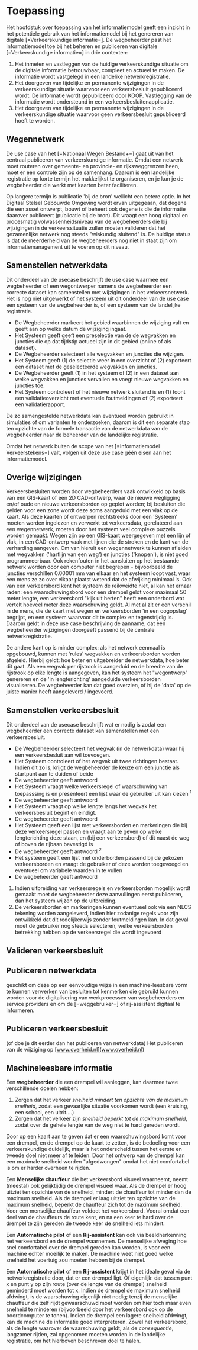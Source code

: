 # Toepassing

Het hoofdstuk over toepassing van het informatiemodel geeft een inzicht in het potentiele gebruik van het informatiemodel bij het genereren van digitale [=Verkeerskundige informatie=].
De wegbeheerder past het informatiemodel toe bij het beheren en publiceren van digitale [=Verkeerskundige informatie=] in drie contexten:

1. Het inmeten en vastleggen van de huidige verkeerskundige situatie om de digitale informatie betrouwbaar, compleet en actueel te maken. De informatie wordt vastgelegd in een landelike netwerkregistratie.
2. Het doorgeven van tijdelijke en permanente wijzigingen in de verkeerskundige situatie waarvoor een verkeersbesluit gepubliceerd wordt. De informatie wordt gepubliceerd door KOOP. Vastlegging van de informatie wordt ondersteund in een verkeersbesluitenapplicatie.
3. Het doorgeven van tijdelijke en permanente wijzigingen in de verkeerskundige situatie waarvoor geen verkeersbesluit gepubliceerd hoeft te worden.


## Wegennetwerk


De use case van het [=Nationaal Wegen Bestand+=] gaat uit van het centraal publiceren van verkeerskundige informatie. Omdat een netwerk moet routeren over gemeente- en provincie- en rijksweggrenzen heen, moet er een controle zijn op de samenhang. Daarom is een landelijke registratie op korte termijn het makkelijkst te organiseren, en je kun je de wegbeheerder die werkt met kaarten beter faciliteren. 

<aside class="note" title="Publicatie bij de bron">
Op langere termijn is publicatie 'bij de bron' wellicht een betere optie. In het Digitaal Stelsel Gebouwde Omgeving wordt ervan uitgegeaan, dat degene die een asset ontwerpt, bouwt of beheert ook degene is die de informatie daarover publiceert (publicatie bij de bron). Dit vraagt een hoog digitaal en procesmatig volwassenheidsniveau van de wegbeheerders die bij wijzigingen in de verkeerssituatie zullen moeten valideren dat het gezamenlijke netwerk nog steeds "wiskundig sluitend" is. De huidige status is dat de meerderheid van de wegbeheerders nog niet in staat zijn om informatiemanagement uit te voeren op dit niveau.
</aside>


## Samenstellen netwerkdata

Dit onderdeel van de usecase beschrijft de use case waarmee een wegbeheerder of een wegontwerper namens de wegbeheerder een correcte dataset kan samenstellen met wijzigingen in het verkeersnetwerk. Het is nog niet uitgewerkt of het systeem uit dit onderdeel van de use case een systeem van de wegbeheerder is, of een systeem van de landelijke registratie.

* De Wegbeheerder markeert het gebied waarbinnen de wijziging valt en geeft aan op welke datum de wijziging ingaat.
* Het Systeem geeft geeft een preselectie van de de wegvakken en juncties die op dat tijdstip actueel zijn in dit gebied (online of als dataset).
* De Wegbeheerder selecteert alle wegvakken en juncties die wijzigen.
* Het Systeem geeft (1) de selectie weer in een overzicht of (2) exporteert een dataset met de geselecteerde wegvakken en juncties.
* De Wegbeheerder geeft (1) in het systeem of (2) in een dataset aan welke wegvakken en juncties vervallen en voegt nieuwe wegvakken en juncties toe. 
* Het Systeem controleert of het nieuwe netwerk sluitend is en (1) toont een validatieoverzicht met eventuele foutmeldingen of (2) exporteert een validatierapport.

De zo samengestelde netwerkdata kan eventueel worden gebruikt in simulaties of om varianten te onderzoeken, daarom is dit een separate stap ten opzichte van de formele transactie van de netwerkdata van de wegbeheerder naar de beheerder van de landelijke registratie.

Omdat het netwerk buiten de scope van het [=Informatiemodel Verkeerstekens=] valt, volgen uit deze use case géén eisen aan het informatiemodel.




## Overige wijzigingen

<aside class="note" title="Mens versus machine">
<p> Verkeersbesluiten worden door wegbeheerders vaak ontwikkeld op basis van een GIS-kaart of een 2D CAD-ontwerp, waar de nieuwe wegligging en/of oude en nieuwe verkeersborden op geplot worden; bij besluiten die gelden voor een zone wordt deze soms aangeduid met een vlak op de kaart. Als deze kaarten of ontwerpen rechtstreeks door een 'Systeem' moeten worden ingelezen en verwerkt tot verkeersdata, gerelateerd aan een wegennetwerk, moeten door het systeem veel complexe puzzels worden gemaakt. Wegen zijn op een GIS-kaart weergegeven met een lijn of vlak, in een CAD-ontwerp vaak met lijnen die de stroken en de kant van de verharding aangeven. Om van hieruit een wegennetwerk te kunnen afleiden met wegvakken ('hartlijn van een weg') en juncties ('knopen'), is niet goed programmeerbaar. Ook rekenfouten in het aansluiten op het bestaande netwerk worden door een computer niet begrepen - bijvoorbeeld de juncties verschillen 0.00001 mm van elkaar en het systeem loopt vast, waar een mens ze zo over elkaar plaatst wetend dat de afwijking minimaal is.
Ook van een verkeersbord kent het systeem de reikweidte niet, al kan het ernaar raden: een waarschuwingsbord voor een drempel geldt voor maximaal 50 meter lengte, een verkeersbord "kijk uit herten" heeft een onderbord wat vertelt hoeveel meter deze waarschuwing geldt. Al met al zit er een verschil in de mens, die de kaart met wegen en verkeersborden 'in een oogopslag' begrijpt, en een systeem waarvoor dit te complex en tegenstrijdig is. Daarom geldt in deze use case beschrijving de aanname, dat een wegbeheerder wijzigingen doorgeeft passend bij de centrale netwerkregistratie. </p>
<p> De andere kant op is minder complex: als het netwerk eenmaal is opgebouwd, kunnen met 'rules' wegvakken en verkeersborden worden afgeleid. Hierbij geldt: hoe beter en uitgebreider de netwerkdata, hoe beter dit gaat. Als een wegvak per rijstrook is aangeduid en de breedte van de rijstrook op elke lengte is aangegeven, kan het systeem het "wegontwerp" genereren en de 'in lengterichting' aangeduide verkeersborden visualiseren. De wegbeheerder kan dat goed overzien, of hij de 'data' op de juiste manier heeft aangeleverd / ingevoerd.</p></aside>  



## Samenstellen verkeersbesluit
Dit onderdeel van de usecase beschrijft wat er nodig is zodat een wegbeheerder een correcte dataset kan samenstellen met een verkeersbesluit.

* De Wegbeheerder selecteert het wegvak (in de netwerkdata) waar hij een verkeersbesluit aan wil toevoegen.
* Het Systeem controleert of het wegvak uit twee richtingen bestaat. Indien dit zo is, krijgt de wegbeheerder de keuze om een junctie als startpunt aan te duiden of beide
* De wegbeheerder geeft antwoord
* Het Systeem vraagt welke verkeersregel of waarschuwing van toepasssing is en presenteert een lijst waar de gebruiker uit kan kiezen <sup>1</sup>
* De wegbeheerder geeft antwoord
* Het Systeem vraagt op welke lengte langs het wegvak het verkeersbesluit begint en eindigt.
* De wegbeheerder geeft antwoord
* Het Systeem geeft een lijst met verkeersborden en markeringen die bij deze verkeersregel passen en vraagt aan te geven op welke lengterichting deze staan, en (bij een verkeersbord) of dit naast de weg of boven de rijbaan bevestigd is
* De wegbeheerder geeft antwoord <sup>2</sup>
*  Het systeem geeft een lijst met onderborden passend bij de gekozen verkeersborden en vraagt de gebruiker of deze worden toegevoegd en eventueel om variabele waarden in te vullen
* De wegbeheerder geeft antwoord

<p class="note" title="Voetnoten">
<ol><li> Indien uitbreiding van verkeersregels en verkeersborden mogelijk wordt gemaakt moet de wegbeheerder deze aanvullingen eerst publiceren, dan het systeem wijzen op de uitbreiding. </li>
<li> De verkeersborden en markeringen kunnen eventueel ook via een NLCS tekening worden aangeleverd, indien hier zodanige regels voor zijn ontwikkeld dat dit redelijkerwijs zonder foutmeldingen kan. In dat geval moet de gebruiker nog steeds selecteren, welke verkeersborden betrekking hebben op de verkeersregel die wordt ingevoerd </li></ol>
</p>




## Valideren verkeersbesluit


## Publiceren netwerkdata
 geschikt om deze op een eenvoudige wijze in een machine-leesbare vorm te kunnen verwerken van besluiten tot kenmerken die gebruikt kunnen worden voor de digitalisering van werkprocessen van wegbeheerders en service providers en om de [=weggebruiker=] of rij-assistent digitaal te informeren.

## Publiceren verkeersbesluit 
(of doe je dit eerder dan het publiceren van netwerkdata)
Het publiceren van de wijziging op [www.overheid.nl](www.overheid.nl) 


## Machineleesbare informatie
  <p> Een <b>wegbeheerder</b> die een drempel wil aanleggen, kan daarmee twee verschillende doelen hebben: </p>
  <ol><li> Zorgen dat het verkeer <i>snelheid mindert ten opzichte van de maximum snelheid</i>, zodat een gevaarlijke situatie voorkomen wordt (een kruising, een school, een uitrit....) </li>
  <li> Zorgen dat het verkeer zijn <i>snelheid beperkt tot de maximum snelheid</i>, zodat over de gehele lengte van de weg niet te hard gereden wordt.</li></ol>
<p> Door op een kaart aan te geven dat er een waarschuwingsbord komt voor een drempel, en de drempel op de kaart te zetten, is de bedoeling voor een verkeerskundige duidelijk, maar is het onderscheid tussen het eerste en tweede doel niet meer af te leiden. Door het ontwerp van de drempel kan een maximale snelheid worden "afgedwongen" omdat het niet comfortabel is om er harder overheen te rijden.</p>
  <p> Een <b>Menselijke chauffeur</b> die het verkeersbord visueel waarneemt, neemt (meestal) ook gelijktijdig de drempel visueel waar. Als de drempel er hoog uitziet ten opzichte van de snelheid, mindert de chauffeur tot minder dan de maximum snelheid. Als de drempel er laag uitziet ten opzichte van de maximum snelheid, beperkt de chauffeur zich tot de maximum snelheid. Voor een menselijke chauffeur voldoet het verkeersbord. Vooral omdat een deel van de chauffeurs de route kent, en na een keer te hard over de drempel te zijn gereden de tweede keer de snelheid iets mindert. </p>
  <p> Een <b>Automatische pilot</b> of een <b>Rij-assistent</b> kan ook via beeldherkenning het verkeersbord en de drempel waarnemen. De menselijke afweging hoe snel comfortabel over de drempel gereden kan worden, is voor een machine echter moeilijk te maken. De machine weet niet goed welke snelheid het voertuig zou moeten hebben bij de drempel. </p>
  <p> Een <b>Automatische pilot</b> of een <b>Rij-assistent</b> krijgt in het ideale geval via de netwerkregistratie door, dat er een drempel ligt. Of eigenlijk: dat tussen punt x en punt y op zijn route (over de lengte van de drempel) snelheid geminderd moet worden tot x. Indien de drempel de maximum snelheid afdwingt, is de waarschuwing eigenlijk niet nodig; tenzij de menselijke chauffeur die zelf rijdt gewaarschuwd moet worden om hier toch maar even snelheid te minderen (bijvoorbeeld door het verkeersbord ook op de boordcomputer te tonen). Indien de drempel een lagere snelheid afdwingt, kan de machine de informatie goed interpreteren. Zowel het verkeersbord, als de lengte waarover de waarschuwing geldt, als de <i>consequentie</i>, langzamer rijden, zal opgenomen moeten worden in de landelijke registratie, om het hierboven beschreven doel te halen. </p>